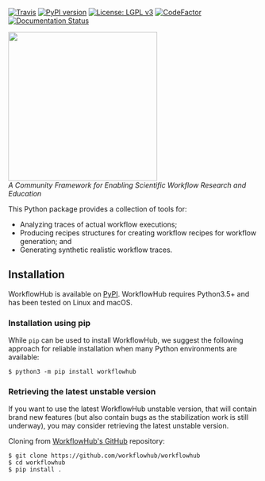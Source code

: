 [![Travis][travis-badge]][travis-link]
[![PyPI version][pypi-badge]][pypi-link]
[![License: LGPL v3][license-badge]](LICENSE)
[![CodeFactor][codefactor-badge]][codefactor-link]
[![Documentation Status][rtd-badge]][rtd-link]

<a href="https://workflowhub.org" target="_blank"><img src="https://workflowhub.org/assets/images/logo-horizontal.png" width="300" /></a>
<br/>_A Community Framework for Enabling Scientific Workflow Research and Education_

This Python package provides a collection of tools for:

- Analyzing traces of actual workflow executions;
- Producing recipes structures for creating workflow recipes for workflow generation; and
- Generating synthetic realistic workflow traces.

## Installation

WorkflowHub is available on [PyPI](https://pypi.org/project/workflowhub).
WorkflowHub requires Python3.5+ and has been tested on Linux and macOS.

### Installation using pip

While `pip` can be used to install WorkflowHub, we suggest the following
approach for reliable installation when many Python environments are available:

```
$ python3 -m pip install workflowhub
```

### Retrieving the latest unstable version

If you want to use the latest WorkflowHub unstable version, that will contain
brand new features (but also contain bugs as the stabilization work is still
underway), you may consider retrieving the latest unstable version.

Cloning from [WorkflowHub's GitHub](https://github.com/workflowhub/workflowhub)
repository:

```
$ git clone https://github.com/workflowhub/workflowhub
$ cd workflowhub
$ pip install .
```

[travis-badge]:        https://travis-ci.org/workflowhub/workflowhub.svg?branch=master
[travis-link]:         https://travis-ci.org/workflowhub/workflowhub
[pypi-badge]:          https://badge.fury.io/py/workflowhub.svg
[pypi-link]:           https://badge.fury.io/py/workflowhub
[license-badge]:       https://img.shields.io/badge/License-LGPL%20v3-blue.svg
[codefactor-badge]:    https://www.codefactor.io/repository/github/workflowhub/workflowhub/badge
[codefactor-link]:     https://www.codefactor.io/repository/github/workflowhub/workflowhub
[rtd-badge]:           https://readthedocs.org/projects/workflowhub/badge/?version=latest
[rtd-link]:            https://workflowhub.readthedocs.io/en/latest/?badge=latest
